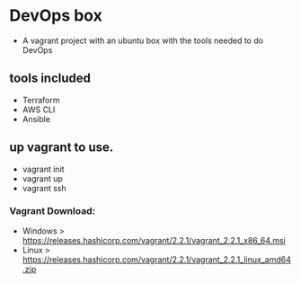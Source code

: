 # DevOps box
* A vagrant project with an ubuntu box with the tools needed to do DevOps

## tools included
* Terraform
* AWS CLI
* Ansible

## up vagrant to use.

* vagrant init
* vagrant up
* vagrant ssh


### Vagrant Download:

* Windows > https://releases.hashicorp.com/vagrant/2.2.1/vagrant_2.2.1_x86_64.msi
* Linux > https://releases.hashicorp.com/vagrant/2.2.1/vagrant_2.2.1_linux_amd64.zip
